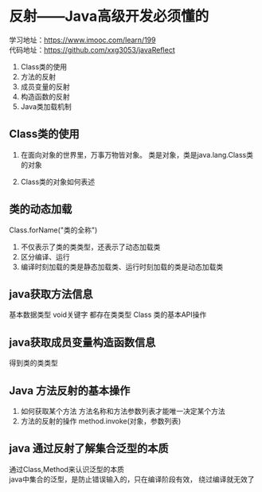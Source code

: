 # 反射——Java高级开发必须懂的

学习地址：https://www.imooc.com/learn/199   
代码地址：https://github.com/xxg3053/javaReflect  

1. Class类的使用
2. 方法的反射
3. 成员变量的反射
4. 构造函数的反射
5. Java类加载机制


## Class类的使用

1. 在面向对象的世界里，万事万物皆对象。
   类是对象，类是java.lang.Class类的对象

2. Class类的对象如何表述  

## 类的动态加载
Class.forName("类的全称")
1. 不仅表示了类的类类型，还表示了动态加载类
2. 区分编译、运行
3. 编译时刻加载的类是静态加载类、运行时刻加载的类是动态加载类

## java获取方法信息

基本数据类型 void关键字 都存在类类型
Class 类的基本API操作

## java获取成员变量构造函数信息
得到类的类类型

## Java 方法反射的基本操作

1. 如何获取某个方法
   方法名称和方法参数列表才能唯一决定某个方法
2. 方法的反射的操作
    method.invoke(对象，参数列表)

## java 通过反射了解集合泛型的本质

通过Class,Method来认识泛型的本质   
java中集合的泛型，是防止错误输入的，只在编译阶段有效，
绕过编译就无效了
